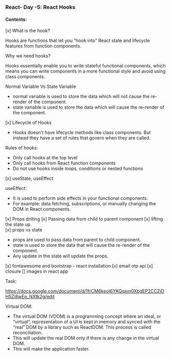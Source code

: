 ### React- Day -5: React Hooks

#### Contents:

[x] What is the hook?

Hooks are functions that let you “hook into” React state and lifecycle features from function components.

Why we need hooks?

Hooks essentially enable you to write stateful functional components, which means you can write components in a more functional style and avoid using class components.

Normal Variable Vs State Variable

- normal variable is used to store the data which will not cause the re-render of the component.
- state variable is used to store the data which will cause the re-render of the component.

[x] Lifecycle of Hooks

- Hooks doesn't have lifecycle methods like class components. But instead they have a set of rules that govern when they are called.

Rules of hooks:

- Only call hooks at the top level
- Only call hooks from React function components
- Do not use hooks inside loops, conditions or nested functions

[x] useState, useEffect

useEffect:

- It is used to perform side effects in your functional components.
- For example: data fetching, subscriptions, or manually changing the DOM in React components.

[x] Props drilling
[x] Passing data from child to parent component
[x] lifting the state up  
[x] props vs state

- props are used to pass data from parent to child component.
- state is used to store the data that will cause the re-render of the component.
- Any update in the state will update the props.

[x] fontawesome and bootstrap - react installation
[x] email otp api
[x] closure
[] images in react app

Task:

https://docs.google.com/document/d/1frCM6keoI6YKQqxm0XbgEP2CCZjDH5Zi8wEp_NXtk2g/edit

Virtual DOM:

- The virtual DOM (VDOM) is a programming concept where an ideal, or “virtual”, representation of a UI is kept in memory and synced with the “real” DOM by a library such as ReactDOM. This process is called reconciliation.
- This will update the real DOM only if there is any change in the virtual DOM.
- This will make the application faster.
